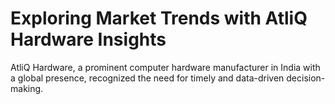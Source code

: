 # Exploring Market Trends with AtliQ Hardware Insights
AtliQ Hardware, a prominent computer hardware manufacturer in India with a global presence, recognized the need for timely and data-driven decision-making. 
